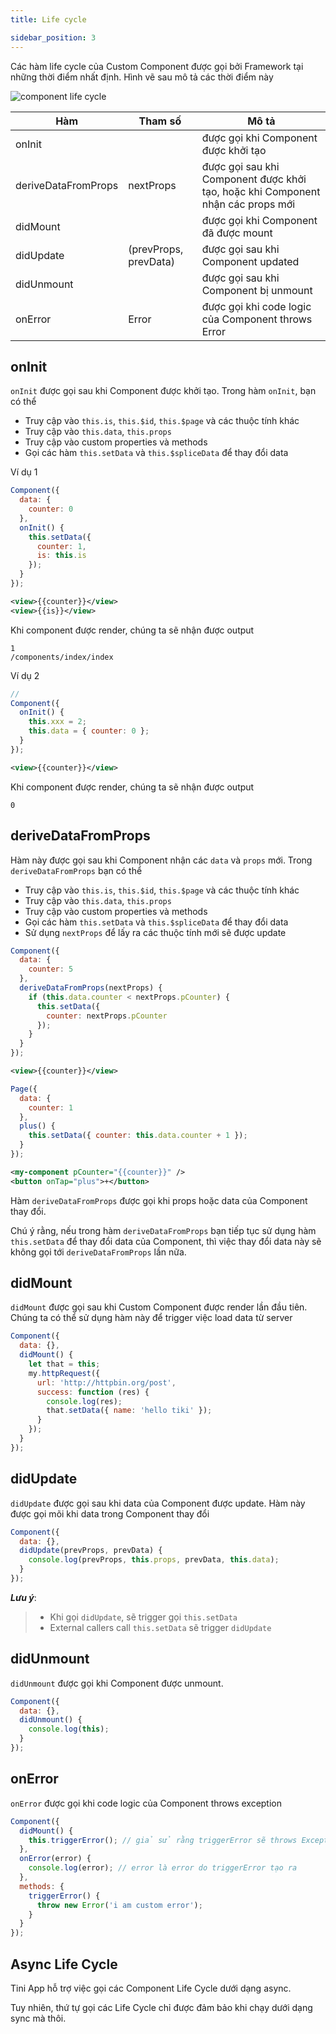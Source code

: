 ```yaml
---
title: Life cycle

sidebar_position: 3
---
```


Các hàm life cycle của Custom Component được gọi bởi Framework tại những thời điểm nhất định.
Hình vẽ sau mô tả các thời điểm này

![component life cycle](https://salt.tikicdn.com/ts/upload/ca/9a/64/bb457e44059821f804b5ef3853ae2c41.png)

| Hàm                 | Tham số               | Mô tả                                                                           |
| ------------------- | --------------------- | ------------------------------------------------------------------------------- |
| onInit              |                       | được gọi khi Component được khởi tạo                                            |
| deriveDataFromProps | nextProps             | được gọi sau khi Component được khởi tạo, hoặc khi Component nhận các props mới |
| didMount            |                       | được gọi khi Component đã được mount                                            |
| didUpdate           | (prevProps, prevData) | được gọi sau khi Component updated                                              |
| didUnmount          |                       | được gọi sau khi Component bị unmount                                           |
| onError             | Error                 | được gọi khi code logic của Component throws Error                              |

## onInit

`onInit` được gọi sau khi Component được khởi tạo. Trong hàm `onInit`, bạn có thể

- Truy cập vào `this.is`, `this.$id`, `this.$page` và các thuộc tính khác
- Truy cập vào `this.data`, `this.props`
- Truy cập vào custom properties và methods
- Gọi các hàm `this.setData` và `this.$spliceData` để thay đổi data

Ví dụ 1

```js title:/components/index/index.js
Component({
  data: {
    counter: 0
  },
  onInit() {
    this.setData({
      counter: 1,
      is: this.is
    });
  }
});
```

```xml title=/components/index/index.txml
<view>{{counter}}</view>
<view>{{is}}</view>
```

Khi component được render, chúng ta sẽ nhận được output

```
1
/components/index/index
```

Ví dụ 2

```js title=/components/index/index.js
// 
Component({
  onInit() {
    this.xxx = 2;
    this.data = { counter: 0 };
  }
});
```

```xml title=/components/index/index.txml
<view>{{counter}}</view>
```

Khi component được render, chúng ta sẽ nhận được output

```
0
```

## deriveDataFromProps

Hàm này được gọi sau khi Component nhận các `data` và `props` mới. Trong `deriveDataFromProps` bạn có thể

- Truy cập vào `this.is`, `this.$id`, `this.$page` và các thuộc tính khác
- Truy cập vào `this.data`, `this.props`
- Truy cập vào custom properties và methods
- Gọi các hàm `this.setData` và `this.$spliceData` để thay đổi data
- Sử dụng `nextProps` để lấy ra các thuộc tính mới sẽ được update

```js title=/components/index/index.js
Component({
  data: {
    counter: 5
  },
  deriveDataFromProps(nextProps) {
    if (this.data.counter < nextProps.pCounter) {
      this.setData({
        counter: nextProps.pCounter
      });
    }
  }
});
```

```xml title=/components/index/index.txml
<view>{{counter}}</view>
```

```js title=/pages/index/index.js
Page({
  data: {
    counter: 1
  },
  plus() {
    this.setData({ counter: this.data.counter + 1 });
  }
});
```

```xml title=/pages/index/index.txml
<my-component pCounter="{{counter}}" />
<button onTap="plus">+</button>
```

Hàm `deriveDataFromProps` được gọi khi props hoặc data của Component thay đổi.

Chú ý rằng, nếu trong hàm `deriveDataFromProps` bạn tiếp tục sử dụng hàm `this.setData` để
thay đổi data của Component, thì việc thay đổi data này sẽ không gọi tới `deriveDataFromProps` lần nữa.

## didMount

`didMount` được gọi sau khi Custom Component được render lần đầu tiên. Chúng ta có thể sử dụng hàm này để trigger việc load data từ server

```js
Component({
  data: {},
  didMount() {
    let that = this;
    my.httpRequest({
      url: 'http://httpbin.org/post',
      success: function (res) {
        console.log(res);
        that.setData({ name: 'hello tiki' });
      }
    });
  }
});
```

## didUpdate

`didUpdate` được gọi sau khi data của Component được update. Hàm này được gọi mõi khi data trong Component thay đổi

```js
Component({
  data: {},
  didUpdate(prevProps, prevData) {
    console.log(prevProps, this.props, prevData, this.data);
  }
});
```

***Lưu ý***:

> - Khi gọi `didUpdate`, sẽ trigger gọi `this.setData`
> - External callers call `this.setData` sẽ trigger `didUpdate`

## didUnmount

`didUnmount` được gọi khi Component được unmount.

```js
Component({
  data: {},
  didUnmount() {
    console.log(this);
  }
});
```

## onError

`onError` được gọi khi code logic của Component throws exception

```js
Component({
  didMount() {
    this.triggerError(); // giả sử rằng triggerError sẽ throws Exception
  },
  onError(error) {
    console.log(error); // error là error do triggerError tạo ra
  },
  methods: {
    triggerError() {
      throw new Error('i am custom error');
    }
  }
});
```

## Async Life Cycle

Tini App hỗ trợ việc gọi các Component Life Cycle dưới dạng async.

Tuy nhiên, thứ tự gọi các Life Cycle chỉ được đảm bảo khi chạy dưới dạng sync mà thôi.
